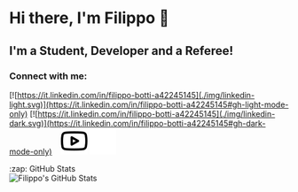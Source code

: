 # Hi there, I'm Filippo 👋 


## I'm a Student, Developer and a Referee!



### Connect with me:

[![https://it.linkedin.com/in/filippo-botti-a42245145](./img/linkedin-light.svg)](https://it.linkedin.com/in/filippo-botti-a42245145#gh-light-mode-only)
[![https://it.linkedin.com/in/filippo-botti-a42245145](./img/linkedin-dark.svg)](https://it.linkedin.com/in/filippo-botti-a42245145#gh-dark-mode-only)
&nbsp;&nbsp;
[![website](./img/youtube-light.svg)](https://www.youtube.com/channel/UCerb4KBSmGLo27dCEuoZuJg#gh-light-mode-only)
[![website](./img/youtube-dark.svg)](https://www.youtube.com/channel/UCerb4KBSmGLo27dCEuoZuJg#gh-dark-mode-only)



<summary>:zap: GitHub Stats</summary>

<img align="left" alt="Filippo's GitHub Stats" src="https://github-readme-stats.vercel.app/api?username=FilippoBotti&show_icons=true&hide_border=false&title_color=ff652f&icon_color=FFE400&bg_color=09131B&text_color=ffffff&border_color=0c1a25" />


